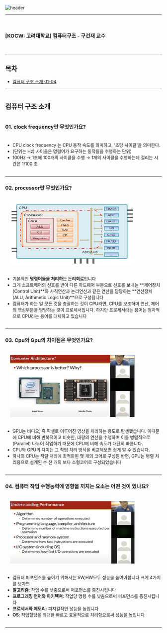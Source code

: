 

![header](https://capsule-render.vercel.app/api?type=waving&color=gradient&height=300&section=header&text=Computer%20Architecture&fontSize=60&animation=fadeIn&fontAlign=40)

----
<br/>

### [KOCW: 고려대학교] 컴퓨터구조 - 구건재 교수
<br/>

----
## 목차

 - [컴퓨터 구조 소개 01-04](#컴퓨터-구조-소개) <br/>
---
#
## 컴퓨터 구조 소개
#


### 01. clock frequency란 무엇인가요? <br/><br/> 

- CPU clock frequency 는 CPU 동작 속도를 의미하고, '초당 사이클'을 의미한다.  
- (단위는 Hz) 사이클은 명령어가 요구하는 동작들을 수행하는 단위)
- 100Hz → 1초에 100개의 사이클을 수행 → 1개의 사이클을 수행하는데 걸리는 시간은 1/100 초 <br/><br/> 

---

### 02. processor란 무엇인가요? <br/><br/> 


&nbsp;&nbsp;&nbsp;&nbsp;<img src="Untitled.png" width="400" height="200"><br/><br/>


- 기본적인 **명령어들을 처리하는 논리회로**입니다
- 크게 소프트웨어의 신호를 받아 다른 하드웨어 부분으로 신호를 보내는 **제어장치(Control Unit)**와 사칙연산과 논리연산과 같은 연산을 담당하는 **연산장치(ALU, Arithmetic Logic Unit)**으로 구성됩니다
- 컴퓨터가 하는 일 모든 것을 총괄하는 것이 CPU라면, CPU를 보조하며 연산, 제어의 핵심부분을 담당하는 것이 프로세서입니다. 하지만 프로세서라는 용어는 점차적으로 CPU라는 용어를 대체하고 있습니다 <br/><br/> 

---

### 03. Cpu와 Gpu의 차이점은 무엇인가요? <br/><br/> 

&nbsp;&nbsp;&nbsp;&nbsp;<img src="Untitled 1.png" width="400" height="200"><br/><br/>


- GPU는 비디오, 즉 픽셀로 이루어진 영상을 처리하는 용도로 탄생했습니다. 이때문에 CPU에 비해 반복적이고 비슷한, 대량의 연산을 수행하며 이를 병렬적으로(Parallel) 나누어 작업하기 때문에 CPU에 비해 속도가 대단히 빠릅니다.
- CPU와 GPU의 차이는 그 작업 처리 방식을 비교해보면 쉽게 알 수 있습니다.
- 하나의 CPU는 직렬 처리에 최적화된 몇 개의 코어로 구성된 반면, GPU는 병렬 처리용으로 설계된 수 천 개의 보다 소형코어로 구성되었습니다 <br/><br/> 

---

### 04. 컴퓨터 작업 수행능력에 영향을 끼치는 요소는 어떤 것이 있나요? <br/><br/> 

&nbsp;&nbsp;&nbsp;&nbsp;<img src="Untitled 2.png" width="400" height="200"><br/><br/>


- 컴퓨터 퍼포먼스를 높이기 위해서는 SW,HW모두 성능을 높여야합니다 크게 4가지를 보자면
- **알고리즘**: 작업 수를 낮춤으로써 퍼포먼스를 증진시킵니다
- **프로그래밍 언어와 아키텍쳐**: 작업당 명령 수를 낮춤으로써 퍼포먼스를 증진시킵니다
- **프로세서와 메모리**: 피지컬적인 성능을 높입니다
- **OS**: 작업할당을 최대한 빠르고 효율적으로 처리함으로써 성능을 높입니다 <br/><br/> 

---

